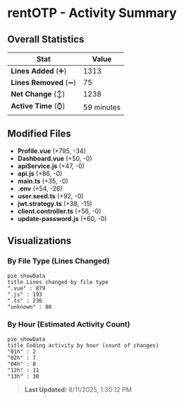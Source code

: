# rentOTP - Activity Summary 

## Overall Statistics

| Stat                   | Value                                                             |
| ---------------------- | ----------------------------------------------------------------- |
| **Lines Added** (➕)   | 1313                                          |
| **Lines Removed** (➖) | 75                                        |
| **Net Change** (↕)    | 1238                |
| **Active Time** (⌚)   | 59 minutes |


## Modified Files
- **Profile.vue** (+795, -34)
- **Dashboard.vue** (+50, -0)
- **apiService.js** (+47, -0)
- **api.js** (+86, -0)
- **main.ts** (+35, -0)
- **.env** (+54, -26)
- **user.seed.ts** (+92, -0)
- **jwt.strategy.ts** (+38, -15)
- **client.controller.ts** (+56, -0)
- **update-password.js** (+60, -0)

## Visualizations

### By File Type (Lines Changed)

```mermaid
pie showData
title Lines changed by file type
".vue" : 879
".js" : 193
".ts" : 236
"unknown" : 80
```

### By Hour (Estimated Activity Count)

```mermaid
pie showData
title Coding activity by hour (count of changes)
"01h" : 2
"02h" : 7
"04h" : 8
"12h" : 11
"13h" : 30
```


> **Last Updated:** 8/11/2025, 1:30:12 PM